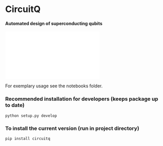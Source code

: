 # CircuitQ
#### Automated design of superconducting qubits

![Logo](/figures/CircuitQLogoText.pdf?raw=true "Optional Title")

For exemplary usage see the notebooks folder.

### Recommended installation for developers (keeps package up to date)
`python setup.py develop`

### To install the current version (run in project directory)
`pip install circuitq`

